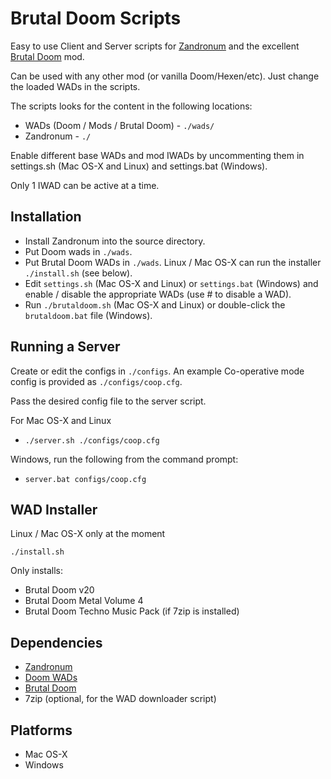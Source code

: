Brutal Doom Scripts
===================

Easy to use Client and Server scripts for [Zandronum](http://www.zandronum.com) and the excellent [Brutal Doom](http://www.moddb.com/mods/brutal-doom) mod.

Can be used with any other mod (or vanilla Doom/Hexen/etc). Just change the loaded WADs in the scripts.

The scripts looks for the content in the following locations:

   * WADs (Doom / Mods / Brutal Doom) - `./wads/`
   * Zandronum - `./`

Enable different base WADs and mod IWADs by uncommenting them in settings.sh (Mac OS-X and Linux) and settings.bat (Windows).

Only 1 IWAD can be active at a time.


Installation
-----------------------------

 * Install Zandronum into the source directory.
 * Put Doom wads in `./wads`.
 * Put Brutal Doom WADs in `./wads`. Linux / Mac OS-X can run the installer `./install.sh` (see below).
 * Edit `settings.sh` (Mac OS-X and Linux) or `settings.bat` (Windows) and enable / disable the appropriate WADs (use # to disable a WAD). 
 * Run `./brutaldoom.sh` (Mac OS-X and Linux) or double-click the `brutaldoom.bat` file (Windows).


Running a Server
----------------

Create or edit the configs in `./configs`.
An example Co-operative mode config is provided as `./configs/coop.cfg`.

Pass the desired config file to the server script.

For Mac OS-X and Linux
 * `./server.sh ./configs/coop.cfg`

Windows, run the following from the command prompt:
 * `server.bat configs/coop.cfg`


WAD Installer
-------------
Linux / Mac OS-X only at the moment

```
./install.sh
```

Only installs:

 * Brutal Doom v20
 * Brutal Doom Metal Volume 4
  * Brutal Doom Techno Music Pack (if 7zip is installed)


Dependencies
------------

   * [Zandronum](http://www.zandronum.com)
   * [Doom WADs](http://www.jbserver.com/downloads/games/doom/misc/shareware/doom19s.zip)
   * [Brutal Doom](http://www.moddb.com/mods/brutal-doom)
   * 7zip (optional, for the WAD downloader script)

Platforms
---------

   * Mac OS-X
   * Windows
